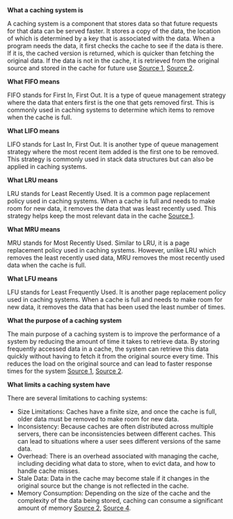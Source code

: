 **What a caching system is**

A caching system is a component that stores data so that future requests for that data can be served faster. It stores a copy of the data, the location of which is determined by a key that is associated with the data. When a program needs the data, it first checks the cache to see if the data is there. If it is, the cached version is returned, which is quicker than fetching the original data. If the data is not in the cache, it is retrieved from the original source and stored in the cache for future use [Source 1](https://realpython.com/lru-cache-python/), [Source 2](https://towardsdatascience.com/complete-guide-to-caching-in-python-b4e37a4bcebf).

**What FIFO means**

FIFO stands for First In, First Out. It is a type of queue management strategy where the data that enters first is the one that gets removed first. This is commonly used in caching systems to determine which items to remove when the cache is full.

**What LIFO means**

LIFO stands for Last In, First Out. It is another type of queue management strategy where the most recent item added is the first one to be removed. This strategy is commonly used in stack data structures but can also be applied in caching systems.

**What LRU means**

LRU stands for Least Recently Used. It is a common page replacement policy used in caching systems. When a cache is full and needs to make room for new data, it removes the data that was least recently used. This strategy helps keep the most relevant data in the cache [Source 1](https://realpython.com/lru-cache-python/).

**What MRU means**

MRU stands for Most Recently Used. Similar to LRU, it is a page replacement policy used in caching systems. However, unlike LRU which removes the least recently used data, MRU removes the most recently used data when the cache is full.

**What LFU means**

LFU stands for Least Frequently Used. It is another page replacement policy used in caching systems. When a cache is full and needs to make room for new data, it removes the data that has been used the least number of times.

**What the purpose of a caching system**

The main purpose of a caching system is to improve the performance of a system by reducing the amount of time it takes to retrieve data. By storing frequently accessed data in a cache, the system can retrieve this data quickly without having to fetch it from the original source every time. This reduces the load on the original source and can lead to faster response times for the system [Source 1](https://realpython.com/lru-cache-python/), [Source 2](https://towardsdatascience.com/complete-guide-to-caching-in-python-b4e37a4bcebf).

**What limits a caching system have**

There are several limitations to caching systems:

* Size Limitations: Caches have a finite size, and once the cache is full, older data must be removed to make room for new data.
* Inconsistency: Because caches are often distributed across multiple servers, there can be inconsistencies between different caches. This can lead to situations where a user sees different versions of the same data.
* Overhead: There is an overhead associated with managing the cache, including deciding what data to store, when to evict data, and how to handle cache misses.
* Stale Data: Data in the cache may become stale if it changes in the original source but the change is not reflected in the cache.
* Memory Consumption: Depending on the size of the cache and the complexity of the data being stored, caching can consume a significant amount of memory [Source 2](https://towardsdatascience.com/complete-guide-to-caching-in-python-b4e37a4bcebf), [Source 4](https://oxylabs.io/blog/python-cache-how-to-use-effectively).